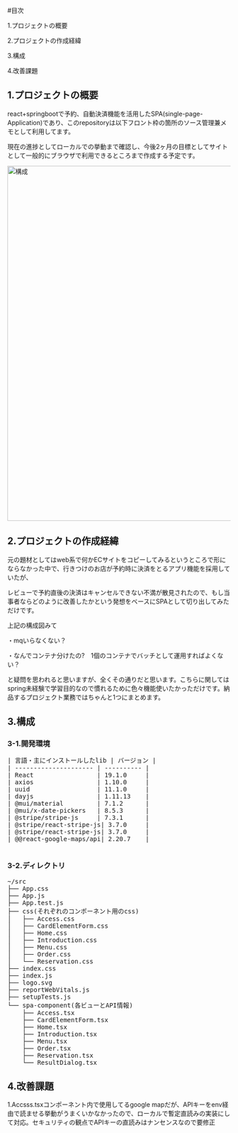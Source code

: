 #目次
<p>1.プロジェクトの概要</p>
<p>2.プロジェクトの作成経緯</p>
<p>3.構成</p>
<p>4.改善課題</p>

<h2>1.プロジェクトの概要</h2>
<p>react+springbootで予約、自動決済機能を活用したSPA(single-page-Application)であり、このrepositoryは以下フロント枠の箇所のソース管理兼メモとして利用してます。</p>
<p>現在の進捗としてローカルでの挙動まで確認し、今後2ヶ月の目標としてサイトとして一般的にブラウザで利用できるところまで作成する予定です。</p>

<img width="800" alt="構成" src="https://github.com/user-attachments/assets/312c6f5f-8c8e-4421-9868-f2447734a15f" />

<h2>2.プロジェクトの作成経緯</h2>
<p>元の題材としてはweb系で何かECサイトをコピーしてみるというところで形にならなかった中で、行きつけのお店が予約時に決済をとるアプリ機能を採用していたが、</p>
<p>レビューで予約直後の決済はキャンセルできない不満が散見されたので、もし当事者ならどのように改善したかという発想をベースにSPAとして切り出してみただけです。</p>
<p>上記の構成図みて</p>
<p>・mqいらなくない？</p>
<p>・なんでコンテナ分けたの?　1個のコンテナでバッチとして運用すればよくない？</p>
<p>と疑問を思われると思いますが、全くその通りだと思います。こちらに関してはspring未経験で学習目的なので慣れるために色々機能使いたかっただけです。納品するプロジェクト業務ではちゃんと1つにまとめます。</p>

<h2>3.構成</h2>
<h3>3-1.開発環境</h3>
<pre>
| 言語・主にインストールしたlib | バージョン |
| --------------------- | ---------- |
| React                 | 19.1.0     |
| axios                 | 1.10.0     |
| uuid                  | 11.1.0     |
| dayjs                 | 1.11.13    |
| @mui/material         | 7.1.2      |
| @mui/x-date-pickers   | 8.5.3      |
| @stripe/stripe-js     | 7.3.1      |
| @stripe/react-stripe-js| 3.7.0     |
| @stripe/react-stripe-js| 3.7.0     |
| @@react-google-maps/api| 2.20.7    |

</pre>

<h3>3-2.ディレクトリ</h3>
<pre>
~/src
├── App.css
├── App.js
├── App.test.js
├── css(それぞれのコンポーネント用のcss)
│   ├── Access.css
│   ├── CardElementForm.css
│   ├── Home.css
│   ├── Introduction.css
│   ├── Menu.css
│   ├── Order.css
│   └── Reservation.css
├── index.css
├── index.js
├── logo.svg
├── reportWebVitals.js
├── setupTests.js
└── spa-component(各ビューとAPI情報)
    ├── Access.tsx
    ├── CardElementForm.tsx
    ├── Home.tsx
    ├── Introduction.tsx
    ├── Menu.tsx
    ├── Order.tsx
    ├── Reservation.tsx
    └── ResultDialog.tsx
</pre>

<h2>4.改善課題</h2>
<p>1.Accsss.tsxコンポーネント内で使用してるgoogle mapだが、APIキーをenv経由で読ませる挙動がうまくいかなかったので、ローカルで暫定直読みの実装にして対応。セキュリティの観点でAPIキーの直読みはナンセンスなので要修正</p>
